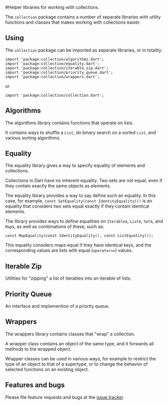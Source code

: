#Helper libraries for working with collections.

The `collection` package contains a number of separate libraries
with utility functions and classes that makes working with collections easier.

## Using

The `collection` package can be imported as separate libraries, or
in totality:

    import 'package:collection/algorithms.dart';
    import 'package:collection/equality.dart';
    import 'package:collection/iterable_zip.dart';
    import 'package:collection/priority_queue.dart';
    import 'package:collection/wrappers.dart';

or

    import 'package:collection/collection.dart';

## Algorithms

The algorithms library contains functions that operate on lists.

It contains ways to shuffle a `List`, do binary search on a sorted `List`, and
various sorting algorithms.


## Equality

The equality library gives a way to specify equality of elements and
collections.

Collections in Dart have no inherent equality. Two sets are not equal, even
if they contain exactly the same objects as elements.

The equality library provides a way to say define such an equality. In this
case, for example, `const SetEquality(const IdentityEquality())` is an equality
that considers two sets equal exactly if they contain identical elements.

The library provides ways to define equalities on `Iterable`s, `List`s, `Set`s,
and `Map`s, as well as combinations of these, such as:

    const MapEquality(const IdentityEquality(), const ListEquality());

This equality considers maps equal if they have identical keys, and the
corresponding values are lists with equal (`operator==`) values.


## Iterable Zip

Utilities for "zipping" a list of iterables into an iterable of lists.


## Priority Queue

An interface and implemention of a priority queue.


## Wrappers

The wrappers library contains classes that "wrap" a collection.

A wrapper class contains an object of the same type, and it forwards all
methods to the wrapped object.

Wrapper classes can be used in various ways, for example to restrict the type
of an object to that of a supertype, or to change the behavior of selected
functions on an existing object.

## Features and bugs

Please file feature requests and bugs at the [issue tracker][tracker].

[tracker]: https://github.com/dart-lang/collection/issues
